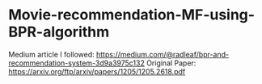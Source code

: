 # Movie-recommendation-MF-using-BPR-algorithm

Medium article I followed: https://medium.com/@radleaf/bpr-and-recommendation-system-3d9a3975c132
Original Paper: https://arxiv.org/ftp/arxiv/papers/1205/1205.2618.pdf
